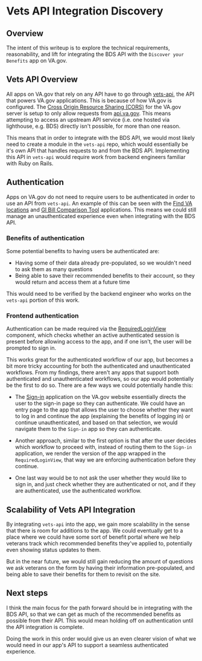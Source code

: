 # Vets API Integration Discovery

## Overview

The intent of this writeup is to explore the technical requirements, reasonability, and lift for integrating the BDS API with the `Discover your Benefits` app on VA.gov.

## Vets API Overview

All apps on VA.gov that rely on any API have to go through [vets-api](https://github.com/department-of-veterans-affairs/vets-api), the API that powers VA.gov applications. This is because of how VA.gov is configured. The [Cross Origin Resource Sharing (CORS)](https://developer.mozilla.org/en-US/docs/Web/HTTP/Guides/CORS) for the VA.gov server is setup to only allow requests from [api.va.gov](https://api.va.gov/). This means attempting to access an upstream API service (i.e. one hosted via lighthouse, e.g. BDS) directly isn't possible, for more than one reason.

This means that in order to integrate with the BDS API, we would most likely need to create a module in the `vets-api` repo, which would essentially be it's own API that handles requests to and from the BDS API. Implementing this API in `vets-api` would require work from backend engineers familiar with Ruby on Rails.

## Authentication

Apps on VA.gov do not need to require users to be authenticated in order to use an API from `vets-api`. An example of this can be seen with the [Find VA locations](https://www.va.gov/find-locations) and [GI Bill Comparison Tool](https://www.va.gov/education/gi-bill-comparison-tool) applications. This means we could still manage an unauthenticated experience even when integrating with the BDS API.

### Benefits of authentication

Some potential benefits to having users be authenticated are:

- Having some of their data already pre-populated, so we wouldn't need to ask them as many questions
- Being able to save their recommended benefits to their account, so they would return and access them at a future time

This would need to be verified by the backend engineer who works on the `vets-api` portion of this work.

### Frontend authentication

Authentication can be made required via the [RequiredLoginView](https://github.com/department-of-veterans-affairs/vets-website/blob/89fafd8f72c9acb15394af779231a48b539971bc/src/platform/user/authorization/components/RequiredLoginView.jsx#L38) component, which checks whether an active authenticated session is present before allowing access to the app, and if one isn't, the user will be prompted to sign in.

This works great for the authenticated workflow of our app, but becomes a bit more tricky accounting for both the authenticated and unauthenticated workflows. From my findings, there aren't any apps that support both authenticated and unauthenticated workflows, so our app would potentially be the first to do so. There are a few ways we could potentially handle this:

- The [Sign-in](https://www.va.gov/sign-in) application on the VA.gov website essentially directs the user to the sign-in page so they can authenticate. We could have an entry page to the app that allows the user to choose whether they want to log in and continue the app (explaining the benefits of logging in) or continue unauthenticated, and based on that selection, we would navigate them to the `Sign-in` app so they can authenticate.

- Another approach, similar to the first option is that after the user decides which workflow to proceed with, instead of routing them to the `Sign-in` application, we render the version of the app wrapped in the `RequiredLoginView`, that way we are enforcing authentication before they continue.

- One last way would be to not ask the user whether they would like to sign in, and just check whether they are authenticated or not, and if they are authenticated, use the authenticated workflow.

## Scalability of Vets API Integration

By integrating `vets-api` into the app, we gain more scalability in the sense that there is room for additions to the app. We could eventually get to a place where we could have some sort of benefit portal where we help veterans track which recommended benefits they've applied to, potentially even showing status updates to them.

But in the near future, we would still gain reducing the amount of questions we ask veterans on the form by having their information pre-populated, and being able to save their benefits for them to revisit on the site.

## Next steps

I think the main focus for the path forward should be in integrating with the BDS API, so that we can get as much of the recommended benefits as possible from their API. This would mean holding off on authentication until the API integration is complete.

Doing the work in this order would give us an even clearer vision of what we would need in our app's API to support a seamless authenticated experience.
